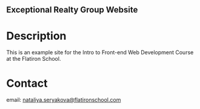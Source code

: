 Exceptional Realty Group Website
---

# Description

This is an example site for the Intro to Front-end Web Development Course at the Flatiron School.

# Contact

email: nataliya.seryakova@flatironschool.com